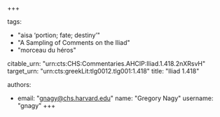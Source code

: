 +++

tags:
- "aisa ‘portion; fate; destiny’"
- "A Sampling of Comments on the Iliad"
- "morceau du héros"

citable_urn: "urn:cts:CHS:Commentaries.AHCIP:Iliad.1.418.2nXRsvH"
target_urn: "urn:cts:greekLit:tlg0012.tlg001:1.418"
title: "Iliad 1.418"

authors:
- email: "gnagy@chs.harvard.edu"
  name: "Gregory Nagy"
  username: "gnagy"
+++

<p> </p>